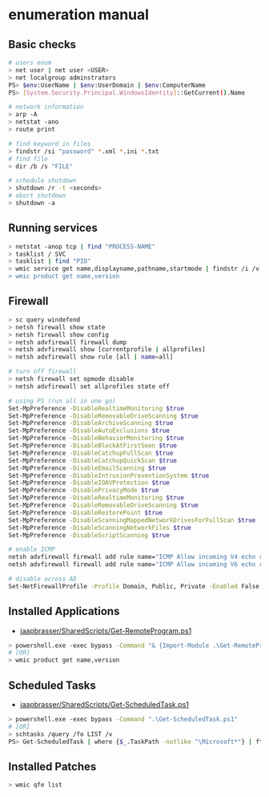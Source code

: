 # enumeration manual

## Basic checks

```bash
# users enum
> net user | net user <USER>
> net localgroup adminstrators
PS> $env:UserName | $env:UserDomain | $env:ComputerName
PS> [System.Security.Principal.WindowsIdentity]::GetCurrent().Name

# network information
> arp -A
> netstat -ano
> route print

# find keyword in files
> findstr /si "password" *.xml *.ini *.txt
# find file
> dir /b /s "FILE"

# schedule shutdown
> shutdown /r -t <seconds>
# abort shutdown
> shutdown -a
```

## Running services

```bash
> netstat -anop tcp | find "PROCESS-NAME"
> tasklist / SVC
> tasklist | find "PID"
> wmic service get name,displayname,pathname,startmode | findstr /i /v "C:\Windows\\" |findstr /i /v """
> wmic product get name,version
```

## Firewall

```bash
> sc query windefend
> netsh firewall show state
> netsh firewall show config
> netsh advfirewall firewall dump
> netsh advfirewall show [currentprofile | allprofiles]
> netsh advfirewall show rule [all | name=all]

# turn off firewall
> netsh firewall set opmode disable
> netsh advfirewall set allprofiles state off

# using PS (run all in one go)
Set-MpPreference -DisableRealtimeMonitoring $true
Set-MpPreference -DisableRemovableDriveScanning $true
Set-MpPreference -DisableArchiveScanning $true
Set-MpPreference -DisableAutoExclusions $true
Set-MpPreference -DisableBehaviorMonitoring $true
Set-MpPreference -DisableBlockAtFirstSeen $true
Set-MpPreference -DisableCatchupFullScan $true
Set-MpPreference -DisableCatchupQuickScan $true
Set-MpPreference -DisableEmailScanning $true
Set-MpPreference -DisableIntrusionPreventionSystem $true
Set-MpPreference -DisableIOAVProtection $true
Set-MpPreference -DisablePrivacyMode $true
Set-MpPreference -DisableRealtimeMonitoring $true
Set-MpPreference -DisableRemovableDriveScanning $true
Set-MpPreference -DisableRestorePoint $true
Set-MpPreference -DisableScanningMappedNetworkDrivesForFullScan $true
Set-MpPreference -DisableScanningNetworkFiles $true
Set-MpPreference -DisableScriptScanning $true

# enable ICMP
netsh advfirewall firewall add rule name="ICMP Allow incoming V4 echo request" protocol=icmpv4:8,any dir=in action=allow
netsh advfirewall firewall add rule name="ICMP Allow incoming V6 echo request" protocol=icmpv6:8,any dir=in action=allow

# disable across AD
Set-NetFirewallProfile -Profile Domain, Public, Private -Enabled False
```

## Installed Applications

* [jaapbrasser/SharedScripts/Get-RemoteProgram.ps1](https://github.com/jaapbrasser/SharedScripts/blob/master/Get-RemoteProgram/Get-RemoteProgram.ps1)

```bash
> powershell.exe -exec bypass -Command "& {Import-Module .\Get-RemoteProgram.ps1; Get-RemoteProgram}"
# [OR]
> wmic product get name,version
```

## Scheduled Tasks

* [jaapbrasser/SharedScripts/Get-ScheduledTask.ps1](https://github.com/jaapbrasser/SharedScripts/blob/master/Get-ScheduledTask/Get-ScheduledTask.ps1)

```bash
> powershell.exe -exec bypass -Command ".\Get-ScheduledTask.ps1"
# [OR]
> schtasks /query /fo LIST /v
PS> Get-ScheduledTask | where {$_.TaskPath -notlike "\Microsoft*"} | ft TaskName,TaskPath,State
```

## Installed Patches

```bash
> wmic qfe list
```
